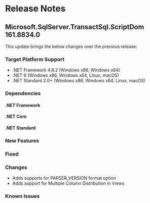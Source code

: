 # Release Notes

## Microsoft.SqlServer.TransactSql.ScriptDom 161.8834.0
This update brings the below changes over the previous release:

### Target Platform Support

* .NET Framework 4.6.2 (Windows x86, Windows x64)
* .NET 6 (Windows x86, Windows x64, Linux, macOS)
* .NET Standard 2.0+ (Windows x86, Windows x64, Linux, macOS)

### Dependencies

#### .NET Framework
#### .NET Core
#### .NET Standard

### New Features

### Fixed

### Changes

* Adds supports for PARSER_VERSION format option
* Adds support for Multiple Column Distribution in Views

### Known Issues
